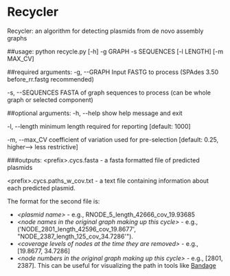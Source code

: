 # Recycler

Recycler: an algorithm for detecting plasmids from de novo assembly graphs

##usage: python recycle.py [-h] -g GRAPH -s SEQUENCES [-l LENGTH] [-m MAX_CV]


##required arguments:
  -g, --GRAPH
                      Input FASTG to process (SPAdes 3.50 before_rr.fastg recommended)
  
  -s, --SEQUENCES
                      FASTA of graph sequences to process (can be whole graph or selected component)
                      
##optional arguments:
  -h, --help            show help message and exit
  
  -l, --length 
                        minimum length required for reporting [default: 1000]
  
  -m, --max_CV
                        coefficient of variation used for pre-selection
                        [default: 0.25, higher--> less restrictive]

###outputs: 
\<prefix\>.cycs.fasta  - a fasta formatted file of predicted plasmids

\<prefix\>.cycs.paths_w_cov.txt - a text file containing information about each predicted plasmid.

The format for the second file is:
* *\<plasmid name\>* - e.g., RNODE_5_length_42666_cov_19.93685
* *\<node names in the original graph making up this cycle\>* - e.g., \('NODE_2801_length_42596_cov_19.8677', "NODE_2387_length_125_cov_34.7286'"\).
* *\<coverage levels of nodes at the time they are removed\>* - e.g., \[19.8677, 34.7286\]
* *\<node numbers in the original graph making up this cycle\>* - e.g., \[2801, 2387\]. This can be useful for visualizing the path in tools like [Bandage](https://rrwick.github.io/Bandage/)

